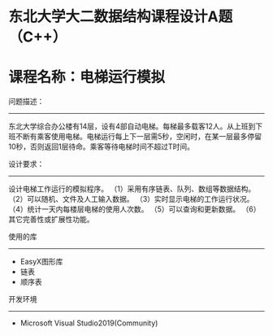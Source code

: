东北大学大二数据结构课程设计A题（C++）
======================

课程名称：电梯运行模拟
======================

问题描述：
______________________________________
东北大学综合办公楼有14层，设有4部自动电梯。每梯最多载客12人。从上班到下班不断有乘客使用电梯。电梯运行每上下一层需5秒，空闲时，在某一层最多停留10秒，否则返回1层待命。乘客等待电梯时间不超过T时间。

设计要求：
______________________________________

设计电梯工作运行的模拟程序。
（1）采用有序链表、队列、数组等数据结构。
（2）可以随机、文件及人工输入数据。
（3）实时显示电梯的工作运行状况。
（4）统计一天内每楼层电梯的使用人次数。
（5）可以查询和更新数据。
（6）其它完善性或扩展性功能。

使用的库
___________________________________________
* EasyX图形库
* 链表
* 顺序表

开发环境
_________________________________________
* Microsoft Visual Studio2019(Community)